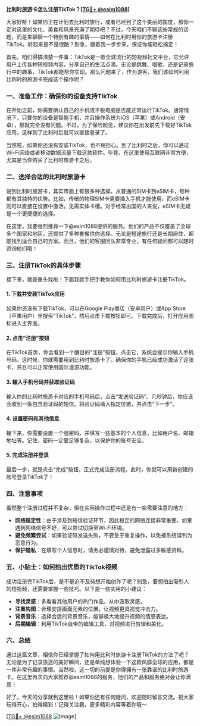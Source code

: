 **比利时旅游卡怎么注册TikTok？[[TG💪+ @esim1088](https://t.me/s/esim1088)]**

大家好呀！如果你正在计划去比利时旅行，或者已经到了这个美丽的国度，那你一定对这里的文化、美食和风景充满了期待吧？不过，今天咱们不聊这些常规的话题，而是来聊聊一个特别有趣的事情——如何在比利时用你的旅游卡注册TikTok。听起来是不是很酷？别急，跟着我一步步来，保证你能轻松搞定！

首先，咱们得搞清楚一件事：TikTok是一款全球流行的短视频社交平台，它允许用户上传各种短视频内容，分享自己的生活点滴。无论是跳舞、唱歌，还是记录旅行中的趣事，TikTok都能帮你实现。那么问题来了，作为游客，我们该如何利用比利时的旅游卡完成这个操作呢？

### 一、准备工作：确保你的设备支持TikTok

在开始之前，你需要确认自己的手机或平板电脑是否能正常运行TikTok。通常情况下，只要你的设备是智能手机，并且操作系统为iOS（苹果）或Android（安卓），那就完全没有问题。不过，为了保险起见，建议你在出发前先下载好TikTok应用，这样到了比利时后就可以直接登录了。

当然啦，如果你还没有安装TikTok，也不用担心。到了比利时之后，你可以通过Wi-Fi网络或者移动数据流量下载这款软件。毕竟，在这里使用互联网非常方便，尤其是当你购买了比利时旅游卡之后。

### 二、选择合适的比利时旅游卡

说到比利时旅游卡，其实市面上有很多种选择。从普通的SIM卡到eSIM卡，每种都有其独特的优势。比如，传统的物理SIM卡需要插入手机才能使用，而eSIM卡则可以直接在设置中激活，无需实体卡槽。对于经常出国的人来说，eSIM卡无疑是一个更便捷的选择。

在这里，我要强烈推荐一下@esim1088提供的服务。他们的产品不仅覆盖了全球多个国家和地区，还提供了多种套餐供你选择。无论是短途旅行还是长期居住，都能找到适合自己的方案。而且，他们的客服团队非常专业，有任何疑问都可以随时咨询他们哦！

### 三、注册TikTok的具体步骤

接下来，就是重头戏啦！下面我就手把手教你如何用比利时旅游卡注册TikTok。

#### 1. 下载并安装TikTok应用

如果你还没有下载TikTok，可以在Google Play商店（安卓用户）或App Store（苹果用户）里搜索“TikTok”，然后点击下载按钮即可。下载完成后，打开应用图标进入主界面。

#### 2. 点击“注册”按钮

在TikTok首页，你会看到一个醒目的“注册”按钮。点击它，系统会提示你输入手机号码。这时候，你就需要用到比利时旅游卡了。确保你的手机已经成功激活了这张卡，并且可以正常使用国际漫游功能。

#### 3. 输入手机号码并获取验证码

输入你的比利时旅游卡对应的手机号码后，点击“发送验证码”。几秒钟后，你应该会收到一条包含验证码的短信。将验证码填入指定位置，并点击“下一步”。

#### 4. 设置密码和其他信息

接下来，你需要设置一个强密码，并填写一些基本的个人信息，比如用户名、邮箱地址等。记住，密码一定要足够复杂，以保护你的账号安全。

#### 5. 完成注册并登录

最后一步，就是点击“完成”按钮，正式完成注册流程。此时，你就可以用新创建的账号登录TikTok了！

### 四、注意事项

虽然整个注册过程并不复杂，但在实际操作过程中还是有一些需要注意的地方：

- **网络稳定性**：由于涉及到短信验证环节，因此稳定的网络连接非常重要。如果遇到网络信号不好，可以尝试切换至Wi-Fi环境。
- **避免频繁尝试**：如果验证码发送失败，不要急于重复操作，以免被系统误判为恶意行为。
- **保护隐私**：在填写个人信息时，请务必谨慎对待，避免泄露过多敏感资料。

### 五、小贴士：如何拍出优质的TikTok视频

成功注册完TikTok后，是不是迫不及待想开始创作了呢？别急，要想拍出吸引人的短视频，还需要掌握一些技巧。以下是一些实用的小建议：

- **寻找灵感**：多看看其他用户的热门作品，从中汲取灵感。
- **注重构图**：合理安排画面元素的位置，让视频更具视觉冲击力。
- **背景音乐**：选择合适的背景音乐，能够极大地提升视频的情感表达。
- **后期编辑**：利用TikTok自带的编辑工具，对视频进行剪辑和美化。

### 六、总结

通过这篇文章，相信你已经掌握了如何用比利时旅游卡注册TikTok的方法了吧？无论是为了记录旅途的美好瞬间，还是单纯想体验一下这款风靡全球的应用，都是一件非常有趣的事情。当然啦，这一切的前提是你得拥有一张靠谱的比利时旅游卡。在这里再次向大家推荐@esim1088的服务，他们的产品和服务绝对会让你满意！

好了，今天的分享就到这里啦！如果你还有任何疑问，欢迎随时留言交流。祝大家玩得开心，拍得精彩！记得关注我，更多精彩内容等着你哦～

[[TG💪+ @esim1088](https://t.me/s/esim1088) ![Image](https://i.postimg.cc/4NQfJmqS/Snipaste-2025-05-13-00-14-12.png)]